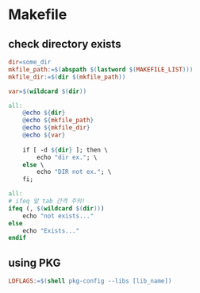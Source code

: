 # Makefile

## check directory exists

```makefile
dir=some_dir
mkfile_path:=$(abspath $(lastword $(MAKEFILE_LIST)))
mkfile_dir:=$(dir $(mkfile_path))

var=$(wildcard $(dir))

all:
	@echo ${dir}
	@echo ${mkfile_path}
	@echo ${mkfile_dir}
	@echo ${var}
	
	if [ -d ${dir} ]; then \
		echo "dir ex."; \
	else \
		echo "DIR not ex."; \
	fi;
```

```makefile
all:
# ifeq 앞 tab 간격 주의!
ifeq (, $(wildcard $(dir)))
	echo "not exists..."
else
	echo "Exists..."
endif
```

## using PKG

```makefile
LDFLAGS:=$(shell pkg-config --libs [lib_name])
```
